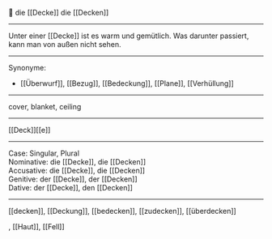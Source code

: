 🔴 die [[Decke]]
die [[Decken]]

---
Unter einer [[Decke]] ist es warm und gemütlich. Was darunter passiert, kann man von außen nicht sehen. 


---
Synonyme:
- [[Überwurf]], [[Bezug]], [[Bedeckung]], [[Plane]], [[Verhüllung]]

---
cover, blanket, ceiling

---
[[Deck]][[e]]

---
Case: Singular, Plural  
Nominative: die [[Decke]], die [[Decken]]  
Accusative: die [[Decke]], die [[Decken]]  
Genitive: der [[Decke]], der [[Decken]]  
Dative: der [[Decke]], den [[Decken]]  

---
[[decken]], [[Deckung]], [[bedecken]], [[zudecken]], [[überdecken]]

, [[Haut]], [[Fell]]
